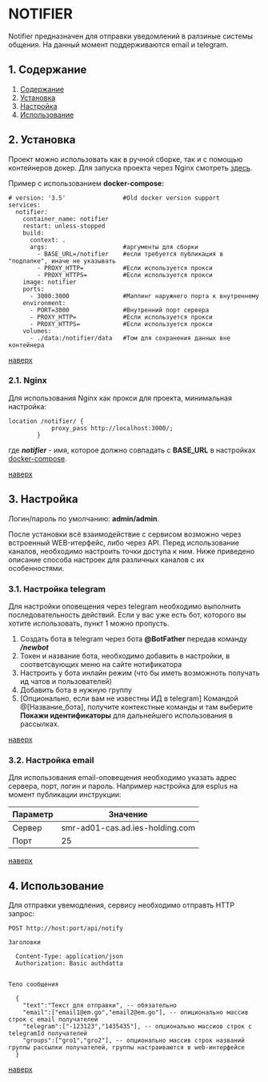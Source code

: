 # NOTIFIER

Notifier предназначен для отправки уведомлений в ралзиные системы общения. На данный момент поддерживаются email и telegram.

## 1. Содержание

1. [Содержание](#1-содержание)
2. [Установка](#21--установка)
3. [Настройка](#3-настройка)
4. [Использование](#4-использование)



## 2.  Установка

Проект можно использовать как в ручной сборке, так и с помощью контейнеров докер.
Для запуска проекта через Nginx смотреть [здесь](#21-nginx).

Пример с использованием __docker-compose:__

```Docker
# version: '3.5'                #Old docker version support
services:
  notifier:
    container_name: notifier
    restart: unless-stopped
    build:
      context: .    
      args:                     #аргументы для сборки
        - BASE_URL=/notifier    #если требуется публикация в "подпапке", иначе не указывать
        - PROXY_HTTP=           #Если используется прокси
        - PROXY_HTTPS=          #Если используется прокси
    image: notifier
    ports:
      - 3000:3000               #Маппинг наружнего порта к внутреннему
    environment:
      - PORT=3000               #Внутренний порт сервера
      - PROXY_HTTP=             #Если используется прокси
      - PROXY_HTTPS=            #Если используется прокси
    volumes:
      - ./data:/notifier/data   #Том для сохранения данных вне контейнера
```

[наверх](#1-содержание)

### 2.1. Nginx

Для использования Nginx как прокси для проекта, минимальная настройка:

```nginx
location /notifier/ {
            proxy_pass http://localhost:3000/;
        }
```

где ***notifier*** - имя, которое должно совпадать с **BASE_URL** в настройках [docker-compose](#2-установка).

[наверх](#1-содержание)

## 3. Настройка

Логин/пароль по умолчанию: __admin/admin__.

После установки всё взаимодействие с сервисом возможно через встроенный WEB-итерфейс, либо через API. Перед использование каналов, необходимо настроить точки доступа к ним. Ниже приведено описание способа настроек для различных каналов с их особенностями.

### 3.1. Настройка telegram

Для настройки оповещения через telegram необходимо выполнить последовательность действий. Если у вас уже есть бот, которого вы хотите использовать, пункт 1 можно пропусть.

1. Создать бота в telegram через бота **@BotFather** передав команду ***/newbot***
2. Токен и название бота, необходимо добавить в настройки, в соответсвующих меню на сайте нотификатора
3. Настроить у бота инлайн режим (что бы иметь возможноть получать ид чатов и пользователей)
4. Добавить бота в нужную группу
5. \[Опционально, если вам не известны ИД в telegram\] Командой @\[Название_бота\], получите контекстные команды и там выберите **Покажи идентификаторы** для дальнейшего использования в рассылках.


[наверх](#1-содержание)

### 3.2. Настройка email

Для использования email-оповещения необходимо указать адрес сервера, порт, логин и пароль. Например настройка для esplus на момент публикации инструкции:

|Параметр|Значение|
---------|--------|
Сервер   |smr-ad01-cas.ad.ies-holding.com|
Порт     |25|

[наверх](#1-содержание)

## 4. Использование

Для отправки увемодления, сервису необходимо отправть HTTP запрос:

```
POST http://host:port/api/notify

Заголовки

  Content-Type: application/json
  Authorization: Basic authdatta


Тело сообщения

  {
    "text":"Текст для отправки", -- обязательно
    "email":["email1@em.go","email2@em.go"], -- опиционально массив строк с email получателей
    "telegram":["-123123","1435435"], -- опционально массиов строк с telegramId получателей
    "groups":["gro1","gro2"], -- опционально массив строк названий группы рассылки получателей, группы настраиваются в web-интерфейсе    
  }
```

[наверх](#1-содержание)